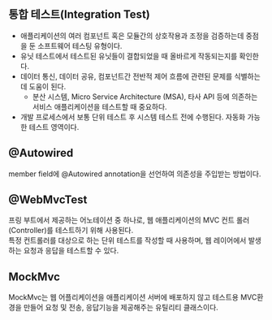 ## 통합 테스트(Integration Test)

- 애플리케이션의 여러 컴포넌트 혹은 모듈간의 상호작용과 조정을 검증하는데 중점을 둔 소프트웨어 테스팅 유형이다.
- 유닛 테스트에서 테스트된 유닛들이 결합되었을 때 올바르게 작동되는지를 확인한다.
- 데이터 통신, 데이터 공유, 컴포넌트간 전반적 제어 흐름에 관련된 문제를 식별하는데 도움이 된다.
    - 분산 시스템, Micro Service Architecture (MSA), 타사 API 등에 의존하는 서비스 애플리케이션을 테스트할 때 중요하다.
- 개발 프로세스에서 보통 단위 테스트 후 시스템 테스트 전에 수행된다.
자동화 가능한 테스트 영역이다.

## @Autowired

member field에 @Autowired annotation을 선언하여 의존성을 주입받는 방법이다.

## @WebMvcTest

프링 부트에서 제공하는 어노테이션 중 하나로, 웹 애플리케이션의 MVC 컨트 롤러(Controller)를 테스트하기 위해 사용된다.  
특정 컨트롤러를 대상으로 하는 단위 테스트를 작성할 때 사용하며, 웹 레이어에서 발생하는 요청과 응답을 테스트할 수 있다.

## MockMvc

MockMvc는 웹 어플리케이션을 애플리케이션 서버에 배포하지 않고 테스트용 MVC환경을 만들어 요청 및 전송, 응답기능을 제공해주는 유틸리티 클래스이다.